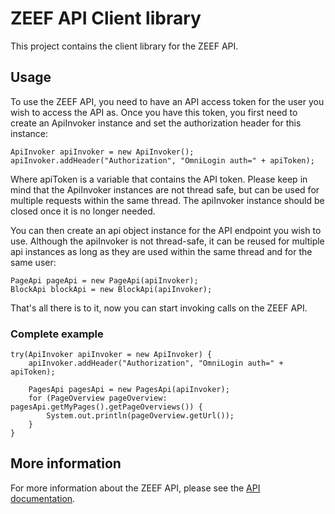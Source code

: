 ZEEF API Client library
=====================

This project contains the client library for the ZEEF API.

Usage
---------------------
To use the ZEEF API, you need to have an API access token for the user you wish to access the API as. Once you have this token, you first need to create an ApiInvoker instance and set the authorization header for this instance:

    ApiInvoker apiInvoker = new ApiInvoker();
    apiInvoker.addHeader("Authorization", "OmniLogin auth=" + apiToken);

Where apiToken is a variable that contains the API token. Please keep in mind that the ApiInvoker instances are not thread safe, but can be used for multiple requests within the same thread. The apiInvoker instance should be closed once it is no longer needed. 

You can then create an api object instance for the API endpoint you wish to use. Although the apiInvoker is not thread-safe, it can be reused for multiple api instances as long as they are used within the same thread and for the same user:

    PageApi pageApi = new PageApi(apiInvoker);
    BlockApi blockApi = new BlockApi(apiInvoker);
    
That's all there is to it, now you can start invoking calls on the ZEEF API.


### Complete example ###

    try(ApiInvoker apiInvoker = new ApiInvoker) {
        apiInvoker.addHeader("Authorization", "OmniLogin auth=" + apiToken);
        
        PagesApi pagesApi = new PagesApi(apiInvoker);
        for (PageOverview pageOverview: pagesApi.getMyPages().getPageOverviews()) {
            System.out.println(pageOverview.getUrl());
        }
    }

More information
---------------------

For more information about the ZEEF API, please see the [API documentation](https://zeef.io/docs/api/).

